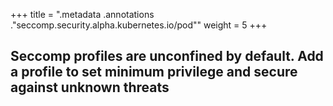 +++
title = ".metadata .annotations .\"seccomp.security.alpha.kubernetes.io/pod\""
weight = 5
+++

## Seccomp profiles are unconfined by default. Add a profile to set minimum privilege and secure against unknown threats
